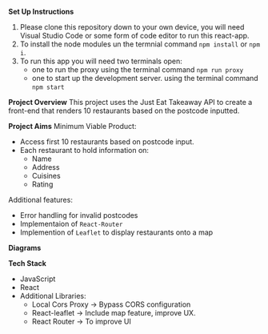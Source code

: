 **Set Up Instructions**
1. Please clone this repository down to your own device, you will need Visual Studio Code or some form of code editor to run this react-app.
2. To install the node modules un the termnial command `npm install` or `npm i`.
3. To run this app you will need two terminals open:
    - one to run the proxy using the terminal command `npm run proxy`
    - one to start up the development server. using the terminal command `npm start`

**Project Overview**
This project uses the Just Eat Takeaway API to create a front-end that renders 10 restaurants based on the postcode inputted.

**Project Aims**
Minimum Viable Product:
- Access first 10 restaurants based on postcode input.
- Each restaurant to hold information on:
    - Name
    - Address
    - Cuisines
    - Rating

Additional features:
- Error handling for invalid postcodes
- Implementaion of `React-Router`
- Implemention of `Leaflet` to display restaurants onto a map

**Diagrams**

**Tech Stack**
- JavaScript
- React 
- Additional Libraries:
    - Local Cors Proxy -> Bypass CORS configuration 
    - React-leaflet -> Include map feature, improve UX.
    - React Router -> To improve UI 